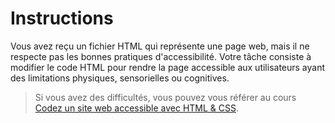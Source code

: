 # Instructions

Vous avez reçu un fichier HTML qui représente une page web, mais il ne respecte pas les bonnes pratiques d'accessibilité. Votre tâche consiste à modifier le code HTML pour rendre la page accessible aux utilisateurs ayant des limitations physiques, sensorielles ou cognitives.

> Si vous avez des difficultés, vous pouvez vous référer au cours [Codez un site web accessible avec HTML & CSS](https://openclassrooms.com/fr/courses/6691451-codez-un-site-web-accessible-avec-html-css).
